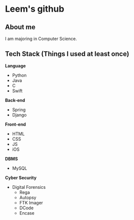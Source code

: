 # Leem's github 

<!--
**JYLeem/JYLeem** is a ✨ _special_ ✨ repository because its `README.md` (this file) appears on your GitHub profile.

Here are some ideas to get you started:

#🔭 I’m currently working on ...
- 🌱 I’m currently learning ...
- 👯 I’m looking to collaborate on ...
- 🤔 I’m looking for help with ...
- 💬 Ask me about ...
- 📫 How to reach me: ...
- 😄 Pronouns: ...
- ⚡ Fun fact: ...
-->
## About me

I am majoring in Computer Science. 

## Tech Stack (Things I used at least once)
**Language**
 - Python
 - Java
 - C
 - Swift


**Back-end**
- Spring
- Django


**Front-end**
- HTML
- CSS
- JS
- iOS


**DBMS**
- MySQL


**Cyber Security**
- Digital Forensics
  - Rega
  - Autopsy
  - FTK Imager
  - DCode
  - Encase

